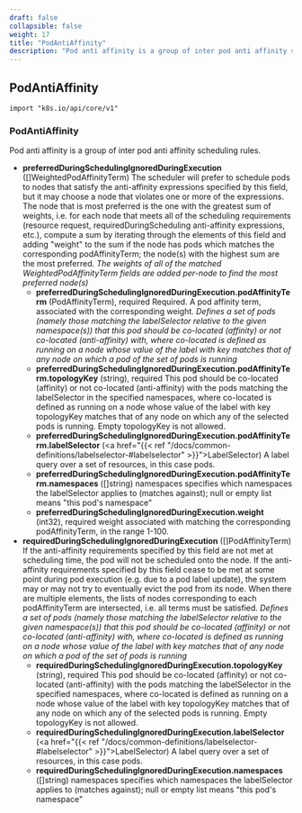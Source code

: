 ```yaml
---
draft: false
collapsible: false
weight: 17
title: "PodAntiAffinity"
description: "Pod anti affinity is a group of inter pod anti affinity scheduling rules."
---
```

## PodAntiAffinity
`import "k8s.io/api/core/v1"`
### PodAntiAffinity
Pod anti affinity is a group of inter pod anti affinity scheduling rules.
- **preferredDuringSchedulingIgnoredDuringExecution** ([]WeightedPodAffinityTerm)
  The scheduler will prefer to schedule pods to nodes that satisfy the anti-affinity expressions specified by this field, but it may choose a node that violates one or more of the expressions. The node that is most preferred is the one with the greatest sum of weights, i.e. for each node that meets all of the scheduling requirements (resource request, requiredDuringScheduling anti-affinity expressions, etc.), compute a sum by iterating through the elements of this field and adding "weight" to the sum if the node has pods which matches the corresponding podAffinityTerm; the node(s) with the highest sum are the most preferred.
*The weights of all of the matched WeightedPodAffinityTerm fields are added per-node to find the most preferred node(s)*
  - **preferredDuringSchedulingIgnoredDuringExecution.podAffinityTerm** (PodAffinityTerm), required
    Required. A pod affinity term, associated with the corresponding weight.
*Defines a set of pods (namely those matching the labelSelector relative to the given namespace(s)) that this pod should be co-located (affinity) or not co-located (anti-affinity) with, where co-located is defined as running on a node whose value of the label with key <topologyKey> matches that of any node on which a pod of the set of pods is running*
  - **preferredDuringSchedulingIgnoredDuringExecution.podAffinityTerm.topologyKey** (string), required
    This pod should be co-located (affinity) or not co-located (anti-affinity) with the pods matching the labelSelector in the specified namespaces, where co-located is defined as running on a node whose value of the label with key topologyKey matches that of any node on which any of the selected pods is running. Empty topologyKey is not allowed.
  - **preferredDuringSchedulingIgnoredDuringExecution.podAffinityTerm.labelSelector** (<a href="{{< ref "/docs/common-definitions/labelselector-#labelselector" >}}">LabelSelector</a>)
    A label query over a set of resources, in this case pods.
  - **preferredDuringSchedulingIgnoredDuringExecution.podAffinityTerm.namespaces** ([]string)
    namespaces specifies which namespaces the labelSelector applies to (matches against); null or empty list means "this pod's namespace"
  - **preferredDuringSchedulingIgnoredDuringExecution.weight** (int32), required
    weight associated with matching the corresponding podAffinityTerm, in the range 1-100.
- **requiredDuringSchedulingIgnoredDuringExecution** ([]PodAffinityTerm)
  If the anti-affinity requirements specified by this field are not met at scheduling time, the pod will not be scheduled onto the node. If the anti-affinity requirements specified by this field cease to be met at some point during pod execution (e.g. due to a pod label update), the system may or may not try to eventually evict the pod from its node. When there are multiple elements, the lists of nodes corresponding to each podAffinityTerm are intersected, i.e. all terms must be satisfied.
*Defines a set of pods (namely those matching the labelSelector relative to the given namespace(s)) that this pod should be co-located (affinity) or not co-located (anti-affinity) with, where co-located is defined as running on a node whose value of the label with key <topologyKey> matches that of any node on which a pod of the set of pods is running*
  - **requiredDuringSchedulingIgnoredDuringExecution.topologyKey** (string), required
    This pod should be co-located (affinity) or not co-located (anti-affinity) with the pods matching the labelSelector in the specified namespaces, where co-located is defined as running on a node whose value of the label with key topologyKey matches that of any node on which any of the selected pods is running. Empty topologyKey is not allowed.
  - **requiredDuringSchedulingIgnoredDuringExecution.labelSelector** (<a href="{{< ref "/docs/common-definitions/labelselector-#labelselector" >}}">LabelSelector</a>)
    A label query over a set of resources, in this case pods.
  - **requiredDuringSchedulingIgnoredDuringExecution.namespaces** ([]string)
    namespaces specifies which namespaces the labelSelector applies to (matches against); null or empty list means "this pod's namespace"
